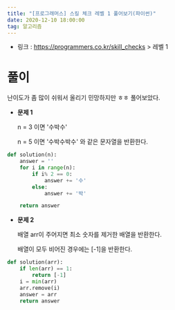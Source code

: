 ```yaml
---
title: "[프로그래머스] 스킬 체크 레벨 1 풀어보기(파이썬)"
date: 2020-12-10 18:00:00
tag: 알고리즘
---
```


* 링크 : https://programmers.co.kr/skill_checks > 레벨 1

# 풀이

난이도가 좀 많이 쉬워서 올리기 민망하지만 ㅎㅎ 풀어보았다.

* **문제 1**

  n = 3 이면 '수박수'

  n = 5 이면 '수박수박수' 와 같은 문자열을 반환한다.

```python
def solution(n):
    answer = ''
    for i in range(n):
        if i% 2 == 0:
            answer += '수'
        else:
            answer += '박'

    return answer
```

* **문제 2**

  배열 arr이 주어지면 최소 숫자를 제거한 배열을 반환한다.

  배열이 모두 비어진 경우에는 [-1]을 반환한다.

```python
def solution(arr):
    if len(arr) == 1:
        return [-1]
    i = min(arr)
    arr.remove(i)
    answer = arr
    return answer
```

